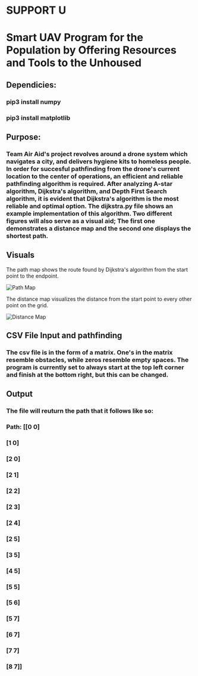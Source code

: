 # SUPPORT U 
# Smart UAV Program for the Population by Offering Resources and Tools to the Unhoused

## Dependicies:
### pip3 install numpy
### pip3 install matplotlib 

## Purpose:

### Team Air Aid's project revolves around a drone system which navigates a city, and delivers hygiene kits to homeless people. In order for succesful pathfinding from the drone's current location to the center of operations, an efficient and reliable pathfinding algorithm is required. After analyzing A-star algorithm, Dijkstra's algorithm, and Depth First Search algorithm, it is evident that Dijkstra's algorithm is the most reliable and optimal option. The dijkstra.py file shows an example implementation of this algorithm. Two different figures will also serve as a visual aid; The first one demonstrates a distance map and the second one displays the shortest path. 

## Visuals

The path map shows the route found by Dijkstra's algorithm from the start point to the endpoint.

![Path Map](assets/code_Imgs/path_map.png)

The distance map visualizes the distance from the start point to every other point on the grid.

![Distance Map](assets/code_Imgs/distance_map.png)

## CSV File Input and pathfinding

### The csv file is in the form of a matrix. One's in the matrix resemble obstacles, while zeros resemble empty spaces. The program is currently set to always start at the top left corner and finish at the bottom right, but this can be changed.

## Output

### The file will reuturn the path that it follows like so:
### Path: [[0 0]
###   [1 0]
###   [2 0]
###   [2 1]
###   [2 2]
###   [2 3]
###   [2 4]
###   [2 5]
###   [3 5]
###   [4 5]
###   [5 5]
###   [5 6]
###   [5 7]
###   [6 7]
###   [7 7]
###   [8 7]]
